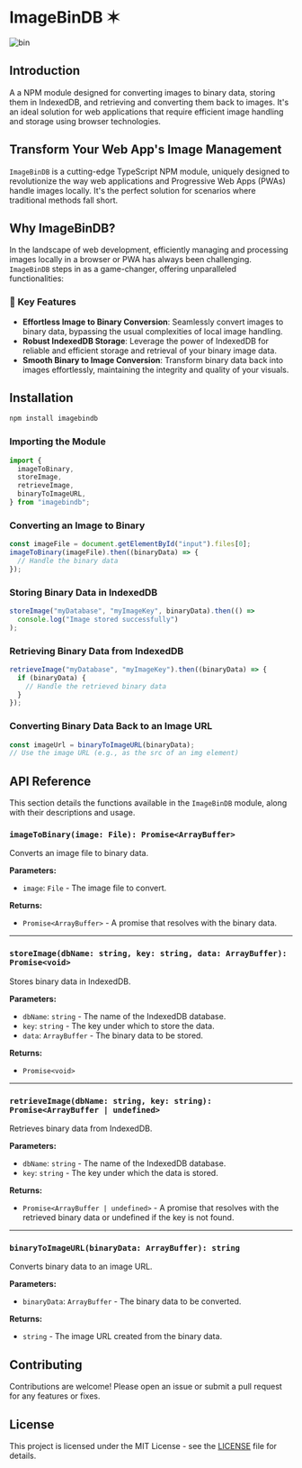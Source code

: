 # ImageBinDB ✶

![bin](https://github.com/vishakh-abhayan/ImageBinDB/assets/94307781/6ebf1f13-dfa1-4adb-afff-0767b9868b26)

## Introduction

A a NPM module designed for converting images to binary data, storing them in IndexedDB, and retrieving and converting them back to images. It's an ideal solution for web applications that require efficient image handling and storage using browser technologies.

## Transform Your Web App's Image Management

`ImageBinDB` is a cutting-edge TypeScript NPM module, uniquely designed to revolutionize the way web applications and Progressive Web Apps (PWAs) handle images locally. It's the perfect solution for scenarios where traditional methods fall short.

## Why ImageBinDB?

In the landscape of web development, efficiently managing and processing images locally in a browser or PWA has always been challenging. `ImageBinDB` steps in as a game-changer, offering unparalleled functionalities:

### 🌟 Key Features

- **Effortless Image to Binary Conversion**: Seamlessly convert images to binary data, bypassing the usual complexities of local image handling.
- **Robust IndexedDB Storage**: Leverage the power of IndexedDB for reliable and efficient storage and retrieval of your binary image data.
- **Smooth Binary to Image Conversion**: Transform binary data back into images effortlessly, maintaining the integrity and quality of your visuals.

## Installation

```bash
npm install imagebindb
```

### Importing the Module

```javascript
import {
  imageToBinary,
  storeImage,
  retrieveImage,
  binaryToImageURL,
} from "imagebindb";
```

### Converting an Image to Binary

```javascript
const imageFile = document.getElementById("input").files[0];
imageToBinary(imageFile).then((binaryData) => {
  // Handle the binary data
});
```

### Storing Binary Data in IndexedDB

```javascript
storeImage("myDatabase", "myImageKey", binaryData).then(() =>
  console.log("Image stored successfully")
);
```

### Retrieving Binary Data from IndexedDB

```javascript
retrieveImage("myDatabase", "myImageKey").then((binaryData) => {
  if (binaryData) {
    // Handle the retrieved binary data
  }
});
```

### Converting Binary Data Back to an Image URL

```javascript
const imageUrl = binaryToImageURL(binaryData);
// Use the image URL (e.g., as the src of an img element)
```

## API Reference

This section details the functions available in the `ImageBinDB` module, along with their descriptions and usage.

### `imageToBinary(image: File): Promise<ArrayBuffer>`

Converts an image file to binary data.

**Parameters:**

- `image`: `File` - The image file to convert.

**Returns:**

- `Promise<ArrayBuffer>` - A promise that resolves with the binary data.

---

### `storeImage(dbName: string, key: string, data: ArrayBuffer): Promise<void>`

Stores binary data in IndexedDB.

**Parameters:**

- `dbName`: `string` - The name of the IndexedDB database.
- `key`: `string` - The key under which to store the data.
- `data`: `ArrayBuffer` - The binary data to be stored.

**Returns:**

- `Promise<void>`

---

### `retrieveImage(dbName: string, key: string): Promise<ArrayBuffer | undefined>`

Retrieves binary data from IndexedDB.

**Parameters:**

- `dbName`: `string` - The name of the IndexedDB database.
- `key`: `string` - The key under which the data is stored.

**Returns:**

- `Promise<ArrayBuffer | undefined>` - A promise that resolves with the retrieved binary data or undefined if the key is not found.

---

### `binaryToImageURL(binaryData: ArrayBuffer): string`

Converts binary data to an image URL.

**Parameters:**

- `binaryData`: `ArrayBuffer` - The binary data to be converted.

**Returns:**

- `string` - The image URL created from the binary data.

## Contributing

Contributions are welcome! Please open an issue or submit a pull request for any features or fixes.

## License

This project is licensed under the MIT License - see the [LICENSE](./LICENSE) file for details.
